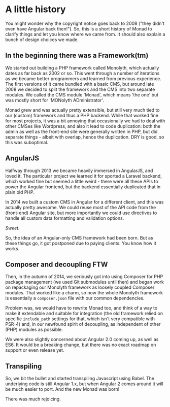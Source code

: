 # A little history
You might wonder why the copyright notice goes back to 2008 ("they didn't even
have Angular back then!"). So, this is a short history of Monad to clarify
things and let you know where we came from. It should also explain a bunch of
design choices we made.

## In the beginning there was a Framework(tm)
We started out building a PHP framework called Monolyth, which actually dates as
far back as 2002 or so. This went through a number of iterations as we became
better programmers and learned from previous experience. The first versions of
it came bundled with a basic CMS, but around late 2008 we decided to split the
framework and the CMS into two separate modules. We called the CMS module
'Monad', which means 'the one' but was mostly short for 'MONolyth
ADministrator'.

Monad grew and was actually pretty extensible, but still very much tied to our
(custom) framework and thus a PHP backend. While that worked fine for most
projects, it was a bit annoying that occasionally we had to deal with other
CMSes like Wordpress, and also it lead to code duplication: both the admin as
well as the front-end site were generally written in PHP, but did separate
things - albeit with overlap, hence the duplication. DRY is good, so this was
suboptimal.

## AngularJS
Halfway through 2013 we became heavily immersed in AngularJS, and loved it. The
particular project we learned it for sported a Laravel backend, which worked
fine but seemed a little weird - there were all these APIs to power the Angular
frontend, but the backend essentially duplicated that in plain old PHP.

In 2014 we built a custom CMS in Angular for a different client, and this was
actually pretty awesome. We could reuse most of the API code from the
(front-end) Angular site, but more importantly we could use directives to
handle all custom data formatting and validation options.

*Sweet.*

So, the idea of an Angular-only CMS framework had been born. But as these things
go, it got postponed due to paying clients. You know how it works.

## Composer and decoupling FTW
Then, in the autumn of 2014, we seriously got into using Composer for PHP
package management (we used Git submodules until then) and began work on
repackaging our Monolyth framework as loosely coupled Composer modules.
That worked like a charm, so now the whole Monolyth framework is essentially a
`composer.json` file with our common dependencies.

Problem was, we would have to rewrite Monad too, and think of a way to make it
extendable and suitable for integration (the old framework relied on specific
`include_path` settings for that, which isn't very compatible with PSR-4) and,
in our newfound spirit of decoupling, as independent of other (PHP) modules as
possible.

We were also slightly concerned about Angular 2.0 coming up, as well as ES6. It
would be a breaking change, but there was no exact roadmap on support or even
release yet.

## Transpiling
So, we bit the bullet and started transpiling Javascript using Babel. The
underlying code is still Angular 1.x, but when Angular 2 comes around it will be
much easier to port. And the new Monad was born!

There was much rejoicing.

